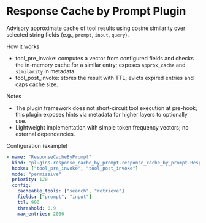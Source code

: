 # Response Cache by Prompt Plugin

Advisory approximate cache of tool results using cosine similarity over selected string fields (e.g., `prompt`, `input`, `query`).

How it works
- tool_pre_invoke: computes a vector from configured fields and checks the in-memory cache for a similar entry; exposes `approx_cache` and `similarity` in metadata.
- tool_post_invoke: stores the result with TTL; evicts expired entries and caps cache size.

Notes
- The plugin framework does not short-circuit tool execution at pre-hook; this plugin exposes hints via metadata for higher layers to optionally use.
- Lightweight implementation with simple token frequency vectors; no external dependencies.

Configuration (example)
```yaml
- name: "ResponseCacheByPrompt"
  kind: "plugins.response_cache_by_prompt.response_cache_by_prompt.ResponseCacheByPromptPlugin"
  hooks: ["tool_pre_invoke", "tool_post_invoke"]
  mode: "permissive"
  priority: 120
  config:
    cacheable_tools: ["search", "retrieve"]
    fields: ["prompt", "input"]
    ttl: 900
    threshold: 0.9
    max_entries: 2000
```
